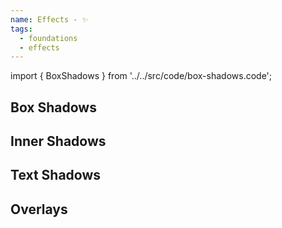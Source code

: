 ```yaml
---
name: Effects - ✨
tags:
  - foundations
  - effects
---
```


<!-- CODE IMPORTS -->

<!-- prettier-ignore -->
import { BoxShadows } from '../../src/code/box-shadows.code';

<!-- END CODE IMPORTS -->

<DocHeader props={props}/>

## Box Shadows

<ThemeWrapper>
  <BoxShadows />
</ThemeWrapper>

## Inner Shadows

## Text Shadows

## Overlays
